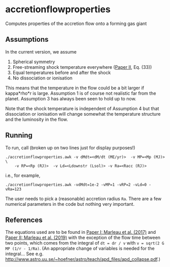 # accretionflowproperties
Computes properties of the accretion flow onto a forming gas giant

## Assumptions
In the current version, we assume
1. Spherical symmetry
2. Free-streaming shock temperature everywhere ([Paper II](https://ui.adsabs.harvard.edu/abs/2019arXiv190605869M), Eq. (33))
3. Equal temperatures before and after the shock
4. No dissociation or ionisation

This means that the temperature in the flow could be a bit larger if kappa\*rho\*r is large. Assumption 1 is of course not realistic far from the planet. Assumption 3 has always been seen to hold up to now.

Note that the shock temperature is independent of Assumption 4 but that dissociation or ionisation will change somewhat the temperature structure and the luminosity in the flow.

## Running
To run, call (broken up on two lines just for display purposes!)
```
./accretionflowproperties.awk -v dMdt=<dM/dt (ME/yr)>  -v MP=<Mp (MJ)>  \
    -v RP=<Rp (RJ)>  -v Ld=<Ldownstr (Lsol)> -v Ra=<Racc (RJ)>
```
i.e., for example,
```
./accretionflowproperties.awk -vdMdt=1e-2 -vMP=1 -vRP=2 -vLd=0 -vRa=123
```
The user needs to pick a (reasonable) accretion radius `Ra`. There are a few numerical parameters in the code but nothing very important.

## References
The equations used are to be found in
[Paper I: Marleau et al. (2017)](http://adsabs.harvard.edu/abs/2017ApJ...836..221M) and
[Paper II: Marleau et al. (2019)](https://ui.adsabs.harvard.edu/abs/2019arXiv190605869M)
with the exception of the flow time between two points, which comes from the integral of `dt = dr / v`
with `v = sqrt(2 G MP (1/r - 1/Ra)`. (An appropriate change of variables is needed for the integral...
See e.g. http://www.astro.uu.se/~hoefner/astro/teach/apd_files/apd_collapse.pdf.)

